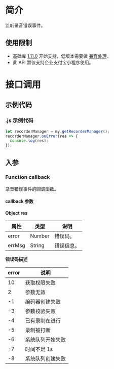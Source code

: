 # 简介

监听录音错误事件。

## 使用限制

- 基础库 [1.11.0](https://opendocs.alipay.com/mini/framework/lib) 开始支持，低版本需要做 [兼容处理](https://docs.alipay.com/mini/framework/compatibility)。
- 此 API 暂仅支持企业支付宝小程序使用。

# 接口调用

## 示例代码

### .js 示例代码

```javascript
let recorderManager = my.getRecorderManager();
recorderManager.onError(res => {
  console.log(res);
});
```

## 入参

### Function callback

录音错误事件的回调函数。

#### callback 参数

**Object res**

| **属性** | **类型** | **说明**   |
| -------- | -------- | ---------- |
| error    | Number   | 错误码。   |
| errMsg   | String   | 错误信息。 |

**错误码描述**

| **error** | **说明**         |
| --------- | ---------------- |
| 10        | 获取权限失败     |
| 2         | 参数无效         |
| -1        | 编码器创建失败   |
| -3        | 参数校验失败     |
| -4        | 已有录制在进行   |
| -5        | 录制被打断       |
| -6        | 系统队列开始失败 |
| -7        | 时间不足 1s      |
| -8        | 系统队列创建失败 |
